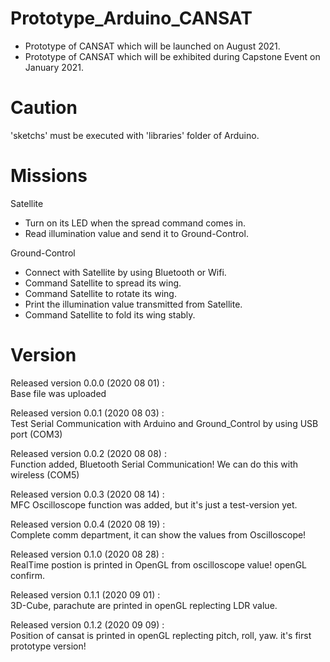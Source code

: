# Prototype_Arduino_CANSAT
- Prototype of CANSAT which will be launched on August 2021.
- Prototype of CANSAT which will be exhibited during Capstone Event on January 2021.

# Caution
'sketchs' must be executed with 'libraries' folder of Arduino.

# Missions

Satellite
- Turn on its LED when the spread command comes in.
- Read illumination value and send it to Ground-Control.

Ground-Control
- Connect with Satellite by using Bluetooth or Wifi.
- Command Satellite to spread its wing.
- Command Satellite to rotate its wing.
- Print the illumination value transmitted from Satellite.
- Command Satellite to fold its wing stably.
  
# Version
Released version 0.0.0 (2020 08 01) :   
Base file was uploaded      
   
Released version 0.0.1 (2020 08 03) :   
Test Serial Communication with Arduino and Ground_Control by using USB port (COM3)      
   
Released version 0.0.2 (2020 08 08) :    
Function added, Bluetooth Serial Communication! We can do this with wireless (COM5)   
   
Released version 0.0.3 (2020 08 14) :    
MFC Oscilloscope function was added, but it's just a test-version yet.     
   
Released version 0.0.4 (2020 08 19) :    
Complete comm department, it can show the values from Oscilloscope!
   
Released version 0.1.0 (2020 08 28) :   
RealTime postion is printed in OpenGL from oscilloscope value! openGL confirm.
   
Released version 0.1.1 (2020 09 01) :   
3D-Cube, parachute are printed in openGL replecting LDR value.   
   
Released version 0.1.2 (2020 09 09) :   
Position of cansat is printed in openGL replecting pitch, roll, yaw. it's first prototype version!  

  


